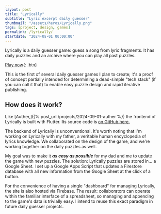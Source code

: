 ```yaml
---
layout: post
title: "Lyrically"
subtitle: "Lyric excerpt daily guesser"
thumbnail: "/assets/heros/Lyrically.png"
tags: [project, design, games]
permalink: /lyrically/
startdate: "2024-08-01 00:00:00"
---
```

Lyrically is a daily guesser game: guess a song from lyric fragments. It has daily puzzles and an archive where you can play all past puzzles.

[Play now](https://lyrically.fun/){: .btn}

This is the first of several daily guesser games I plan to create; it's a proof of concept partially intended for determining a dead-simple "tech stack" (if you can call it that) to enable easy puzzle design and rapid iterative publishing.

## How does it work?

Like [Auther,]({% post_url /projects/2024-09-01-auther %}) the frontend of Lyrically is built with Flutter. Its source code is [on GitHub here.](https://github.com/bgsulz/Lyrically)

The backend of Lyrically is unconventional. It's worth noting that I'm working on Lyrically with my father, a veritable human encyclopedia of lyrics knowledge. We collaborated on the design of the game, and we're working together on the daily puzzles as well.

My goal was to make it ***as easy as possible*** for my dad and me to update the game with new puzzles. The solution: Lyrically puzzles are stored in... a Google Sheet. I set up a Google Apps Script that updates a Firestore database with all new information from the Google Sheet at the click of a button.

For the convenience of having a single "dashboard" for managing Lyrically, the site is also hosted via Firebase. The result: collaborators can operate within the familiar interface of a spreadsheet, so managing and appending to the game's data is trivially easy. I intend to reuse this exact paradigm in future daily guesser projects.